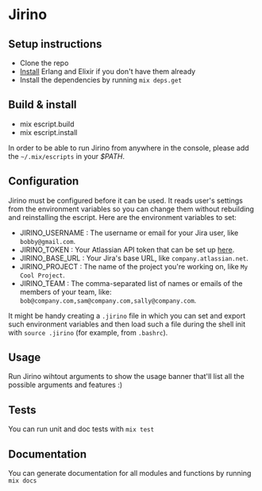 # Jirino

## Setup instructions
- Clone the repo
- [Install](https://elixir-lang.org/install.html) Erlang and Elixir if you don't have them already
- Install the dependencies by running `mix deps.get`

## Build & install
- mix escript.build
- mix escript.install

In order to be able to run Jirino from anywhere in the console, please add the `~/.mix/escripts` in your *$PATH*.

## Configuration
Jirino must be configured before it can be used. It reads user's settings from the environment variables so you can change
them without rebuilding and reinstalling the escript.
Here are the environment variables to set:
- JIRINO_USERNAME : The username or email for your Jira user, like `bobby@gmail.com`.
- JIRINO_TOKEN : Your Atlassian API token that can be set up [here](https://id.atlassian.com/manage/api-tokens).
- JIRINO_BASE_URL : Your Jira's base URL, like `company.atlassian.net`.
- JIRINO_PROJECT : The name of the project you're working on, like `My Cool Project`.
- JIRINO_TEAM : The comma-separated list of names or emails of the members of your team, like: `bob@company.com,sam@company.com,sally@company.com`.

It might be handy creating a `.jirino` file in which you can set and export such environment variables and then load such a file
during the shell init with `source .jirino` (for example, from `.bashrc`).

## Usage
Run Jirino wihtout arguments to show the usage banner that'll list all the possible arguments and features :)

## Tests
You can run unit and doc tests with `mix test`

## Documentation
You can generate documentation for all modules and functions by running `mix docs`

